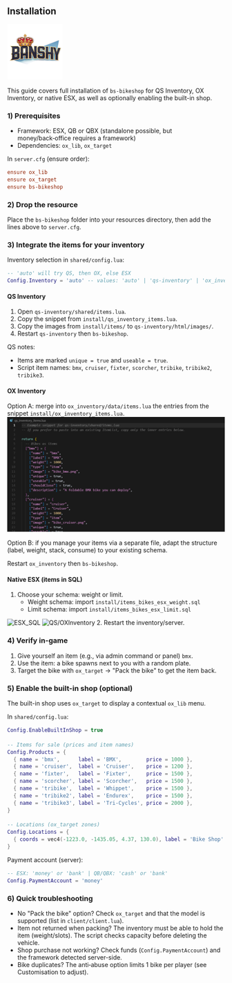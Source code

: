 ## Installation

![Banshy](../assets/banshy128.webp)

This guide covers full installation of `bs-bikeshop` for QS Inventory, OX Inventory, or native ESX, as well as optionally enabling the built-in shop.

### 1) Prerequisites
- Framework: ESX, QB or QBX (standalone possible, but money/back‑office requires a framework)
- Dependencies: `ox_lib`, `ox_target`

In `server.cfg` (ensure order):

```cfg
ensure ox_lib
ensure ox_target
ensure bs-bikeshop
```

### 2) Drop the resource
Place the `bs-bikeshop` folder into your resources directory, then add the lines above to `server.cfg`.

### 3) Integrate the items for your inventory

Inventory selection in `shared/config.lua`:

```lua
-- 'auto' will try QS, then OX, else ESX
Config.Inventory = 'auto' -- values: 'auto' | 'qs-inventory' | 'ox_inventory' | 'esx'
```

#### QS Inventory
1. Open `qs-inventory/shared/items.lua`.
2. Copy the snippet from `install/qs_inventory_items.lua`.
3. Copy the images from `install/items/` to `qs-inventory/html/images/`.
4. Restart `qs-inventory` then `bs-bikeshop`.

QS notes:
- Items are marked `unique = true` and `useable = true`.
- Script item names: `bmx`, `cruiser`, `fixter`, `scorcher`, `tribike`, `tribike2`, `tribike3`.

#### OX Inventory
Option A: merge into `ox_inventory/data/items.lua` the entries from the snippet `install/ox_inventory_items.lua`.
![QS/OXInventory](../assets/snippet_item_qs.webp)

Option B: if you manage your items via a separate file, adapt the structure (label, weight, stack, consume) to your existing schema.


Restart `ox_inventory` then `bs-bikeshop`.

#### Native ESX (items in SQL)
1. Choose your schema: weight or limit.
   - Weight schema: import `install/items_bikes_esx_weight.sql`
   - Limit schema: import `install/items_bikes_esx_limit.sql`

![ESX_SQL](../assets/snippet_sql1.webp)
![QS/OXInventory](../assets/snippet_sql2.webp)
2. Restart the inventory/server.

### 4) Verify in-game
1. Give yourself an item (e.g., via admin command or panel) `bmx`.
2. Use the item: a bike spawns next to you with a random plate.
3. Target the bike with `ox_target` → "Pack the bike" to get the item back.

### 5) Enable the built-in shop (optional)
The built-in shop uses `ox_target` to display a contextual `ox_lib` menu.

In `shared/config.lua`:

```lua
Config.EnableBuiltInShop = true

-- Items for sale (prices and item names)
Config.Products = {
  { name = 'bmx',      label = 'BMX',        price = 1000 },
  { name = 'cruiser',  label = 'Cruiser',    price = 1200 },
  { name = 'fixter',   label = 'Fixter',     price = 1500 },
  { name = 'scorcher', label = 'Scorcher',   price = 1500 },
  { name = 'tribike',  label = 'Whippet',    price = 1500 },
  { name = 'tribike2', label = 'Endurex',    price = 1500 },
  { name = 'tribike3', label = 'Tri-Cycles', price = 2000 },
}

-- Locations (ox_target zones)
Config.Locations = {
  { coords = vec4(-1223.0, -1435.05, 4.37, 130.0), label = 'Bike Shop' },
}
```

Payment account (server):

```lua
-- ESX: 'money' or 'bank' | QB/QBX: 'cash' or 'bank'
Config.PaymentAccount = 'money'
```

### 6) Quick troubleshooting
- No "Pack the bike" option? Check `ox_target` and that the model is supported (list in `client/client.lua`).
- Item not returned when packing? The inventory must be able to hold the item (weight/slots). The script checks capacity before deleting the vehicle.
- Shop purchase not working? Check funds (`Config.PaymentAccount`) and the framework detected server-side.
- Bike duplicates? The anti‑abuse option limits 1 bike per player (see Customisation to adjust).


